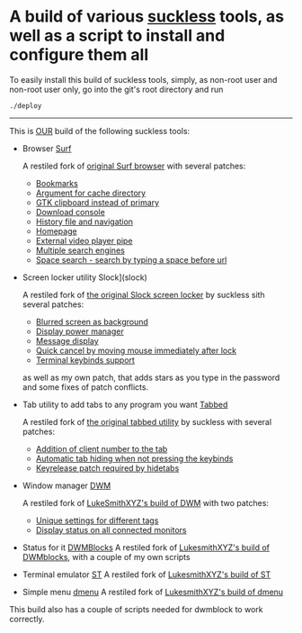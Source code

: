 A build of various [suckless](https://suckless.org) tools, as well as a script to install and configure them all
===

To easily install this build of suckless tools, simply, as non-root user and non-root user only, go into the git's root directory and run

``` 
./deploy 
```
---

This is [OUR](https://en.wikipedia.org/wiki/Soviet_Union) build of the following suckless tools:

* Browser [Surf](surf)

    A restiled fork of [original Surf browser](https://surf.suckless.org/) with several
    patches:

    * [Bookmarks](https://surf.suckless.org/patches/bookmarking/)
    * [Argument for cache directory](https://surf.suckless.org/patches/cachedir/)
    * [GTK clipboard instead of primary](https://surf.suckless.org/patches/clipboard-instead-of-primary/)
    * [Download console](https://surf.suckless.org/patches/dlconsole/)
    * [History file and navigation](https://surf.suckless.org/patches/history/)
    * [Homepage](https://surf.suckless.org/patches/homepage/)
    * [External video player pipe](https://surf.suckless.org/patches/playexternal/)
    * [Multiple search engines](https://surf.suckless.org/patches/searchengines/)
    * [Space search - search by typing a space before url](https://surf.suckless.org/patches/spacesearch/)

* Screen locker utility Slock](slock)

    A restiled fork of [the original Slock screen locker](https://tools.suckless.org/slock/)
    by suckless sith several patches:

    * [Blurred screen as background](https://tools.suckless.org/slock/patches/blur-pixelated-screen/)
    * [Display power manager](https://tools.suckless.org/slock/patches/dpms/)
    * [Message display](https://tools.suckless.org/slock/patches/message/)
    * [Quick cancel by moving mouse immediately after lock](https://tools.suckless.org/slock/patches/quickcancel/)
    * [Terminal keybinds support](https://tools.suckless.org/slock/patches/quickcancel/)

    as well as my own patch, that adds stars as you type in the password and 
    some fixes of patch conflicts.

* Tab utility to add tabs to any program you want [Tabbed](tabbed)

    A restiled fork of [the original tabbed utility](https://tools.suckless.org/tabbed/) by suckless with several patches:

    * [Addition of client number to the tab](https://tools.suckless.org/tabbed/patches/clientnumber/)
    * [Automatic tab hiding when not pressing the keybinds](https://tools.suckless.org/tabbed/patches/hidetabs/)
    * [Keyrelease patch required by hidetabs](https://tools.suckless.org/tabbed/patches/keyrelease/)
 
* Window manager [DWM](dwm)

    A restiled fork of [LukeSmithXYZ's build of DWM](https://github.com/LukeSmithxyz/dwm) with two patches:

    * [Unique settings for different tags](https://dwm.suckless.org/patches/pertag/)
    * [Display status on all connected monitors](https://dwm.suckless.org/patches/statusallmons/)

* Status for it [DWMBlocks](dwmblocks)
    A restiled fork of [LukesmithXYZ's build of DWMblocks](https://github.com/lukesmithxyz/dwmblocks), with a couple of my own scripts

* Terminal emulator [ST](st)
    A restiled fork of [LukesmithXYZ's build of ST](https://github.com/LukeSmithxyz/st)

* Simple menu [dmenu](dmenu)
    A restiled fork of [LukesmithXYZ's build of dmenu](https://github.com/LukeSmithxyz/dmenu)

This build also has a couple of scripts needed for dwmblock to work correctly.
